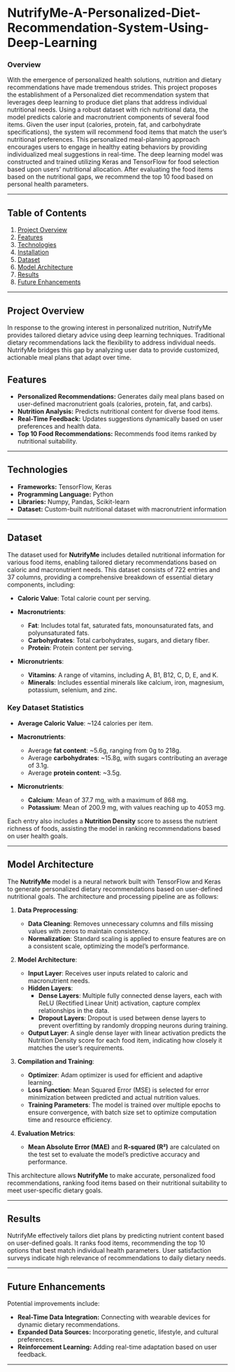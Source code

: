 # NutrifyMe-A-Personalized-Diet-Recommendation-System-Using-Deep-Learning

### Overview
With the emergence of personalized health solutions,
nutrition and dietary recommendations have made tremendous
strides. This project proposes the establishment of a Personalized
diet recommendation system that leverages deep learning to
produce diet plans that address individual nutritional needs.
Using a robust dataset with rich nutritional data, the model
predicts calorie and macronutrient components of several food
items. Given the user input (calories, protein, fat, and carbohydrate specifications), the system will recommend food items
that match the user’s nutritional preferences. This personalized
meal-planning approach encourages users to engage in healthy
eating behaviors by providing individualized meal suggestions in
real-time. The deep learning model was constructed and trained
utilizing Keras and TensorFlow for food selection based upon
users’ nutritional allocation. After evaluating the food items
based on the nutritional gaps, we recommend the top 10 food
based on personal health parameters.



---

## Table of Contents
1. [Project Overview](#project-overview)
2. [Features](#features)
3. [Technologies](#technologies)
4. [Installation](#installation)
5. [Dataset](#dataset)
6. [Model Architecture](#model-architecture)
7. [Results](#results)
8. [Future Enhancements](#future-enhancements)


---

## Project Overview
In response to the growing interest in personalized nutrition, NutrifyMe provides tailored dietary advice using deep learning techniques. Traditional dietary recommendations lack the flexibility to address individual needs. NutrifyMe bridges this gap by analyzing user data to provide customized, actionable meal plans that adapt over time.

## Features
- **Personalized Recommendations:** Generates daily meal plans based on user-defined macronutrient goals (calories, protein, fat, and carbs).
- **Nutrition Analysis:** Predicts nutritional content for diverse food items.
- **Real-Time Feedback:** Updates suggestions dynamically based on user preferences and health data.
- **Top 10 Food Recommendations:** Recommends food items ranked by nutritional suitability.

---

## Technologies
- **Frameworks:** TensorFlow, Keras
- **Programming Language:** Python
- **Libraries:** Numpy, Pandas, Scikit-learn
- **Dataset:** Custom-built nutritional dataset with macronutrient information

---

## Dataset

The dataset used for **NutrifyMe** includes detailed nutritional information for various food items, enabling tailored dietary recommendations based on caloric and macronutrient needs. This dataset consists of 722 entries and 37 columns, providing a comprehensive breakdown of essential dietary components, including:

- **Caloric Value**: Total calorie count per serving.
  
- **Macronutrients**:
  - **Fat**: Includes total fat, saturated fats, monounsaturated fats, and polyunsaturated fats.
  - **Carbohydrates**: Total carbohydrates, sugars, and dietary fiber.
  - **Protein**: Protein content per serving.

- **Micronutrients**:
  - **Vitamins**: A range of vitamins, including A, B1, B12, C, D, E, and K.
  - **Minerals**: Includes essential minerals like calcium, iron, magnesium, potassium, selenium, and zinc.

### Key Dataset Statistics
- **Average Caloric Value**: ~124 calories per item.

- **Macronutrients**:
  - Average **fat content**: ~5.6g, ranging from 0g to 218g.
  - Average **carbohydrates**: ~15.8g, with sugars contributing an average of 3.1g.
  - Average **protein content**: ~3.5g.

- **Micronutrients**:
  - **Calcium**: Mean of 37.7 mg, with a maximum of 868 mg.
  - **Potassium**: Mean of 200.9 mg, with values reaching up to 4053 mg.

Each entry also includes a **Nutrition Density** score to assess the nutrient richness of foods, assisting the model in ranking recommendations based on user health goals.

---

## Model Architecture

The **NutrifyMe** model is a neural network built with TensorFlow and Keras to generate personalized dietary recommendations based on user-defined nutritional goals. The architecture and processing pipeline are as follows:

1. **Data Preprocessing**:
   - **Data Cleaning**: Removes unnecessary columns and fills missing values with zeros to maintain consistency.
   - **Normalization**: Standard scaling is applied to ensure features are on a consistent scale, optimizing the model’s performance.

2. **Model Architecture**:
   - **Input Layer**: Receives user inputs related to caloric and macronutrient needs.
   - **Hidden Layers**:
     - **Dense Layers**: Multiple fully connected dense layers, each with ReLU (Rectified Linear Unit) activation, capture complex relationships in the data.
     - **Dropout Layers**: Dropout is used between dense layers to prevent overfitting by randomly dropping neurons during training.
   - **Output Layer**: A single dense layer with linear activation predicts the Nutrition Density score for each food item, indicating how closely it matches the user’s requirements.

3. **Compilation and Training**:
   - **Optimizer**: Adam optimizer is used for efficient and adaptive learning.
   - **Loss Function**: Mean Squared Error (MSE) is selected for error minimization between predicted and actual nutrition values.
   - **Training Parameters**: The model is trained over multiple epochs to ensure convergence, with batch size set to optimize computation time and resource efficiency.

4. **Evaluation Metrics**:
   - **Mean Absolute Error (MAE)** and **R-squared (R²)** are calculated on the test set to evaluate the model’s predictive accuracy and performance.

This architecture allows **NutrifyMe** to make accurate, personalized food recommendations, ranking food items based on their nutritional suitability to meet user-specific dietary goals.

---

## Results
NutrifyMe effectively tailors diet plans by predicting nutrient content based on user-defined goals. It ranks food items, recommending the top 10 options that best match individual health parameters. User satisfaction surveys indicate high relevance of recommendations to daily dietary needs.

---

## Future Enhancements
Potential improvements include:
- **Real-Time Data Integration:** Connecting with wearable devices for dynamic dietary recommendations.
- **Expanded Data Sources:** Incorporating genetic, lifestyle, and cultural preferences.
- **Reinforcement Learning:** Adding real-time adaptation based on user feedback.

---

